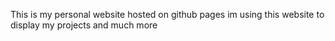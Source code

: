 This is my personal website hosted on github pages im using this website to display my projects and much more 
